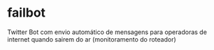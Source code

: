 # failbot
Twitter Bot com envio automático de mensagens para operadoras de internet quando sairem do ar (monitoramento do roteador)
